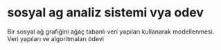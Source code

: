 # sosyal ag analiz sistemi vya odev
 Bir sosyal ağ grafiğini ağaç tabanlı veri yapıları kullanarak modellenmesi. Veri yapıları ve algoritmaları ödevi
